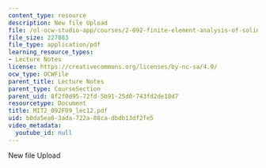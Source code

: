 ```yaml
---
content_type: resource
description: New file Upload
file: /ol-ocw-studio-app/courses/2-092-finite-element-analysis-of-solids-and-fluids-i-fall-2009/b0da5ea63ada722a88cadbdb13df2fe5_MIT2_092F09_lec12.pdf
file_size: 227083
file_type: application/pdf
learning_resource_types:
- Lecture Notes
license: https://creativecommons.org/licenses/by-nc-sa/4.0/
ocw_type: OCWFile
parent_title: Lecture Notes
parent_type: CourseSection
parent_uid: 8f2f0d95-72fd-5b91-25d0-743fd2de18d7
resourcetype: Document
title: MIT2_092F09_lec12.pdf
uid: b0da5ea6-3ada-722a-88ca-dbdb13df2fe5
video_metadata:
  youtube_id: null
---
```

New file Upload